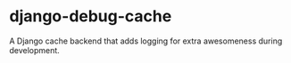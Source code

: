 django-debug-cache
==================

A Django cache backend that adds logging for extra awesomeness during development.

